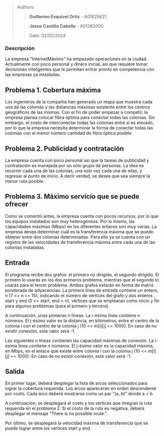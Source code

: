  > Authors:
>> **Guillermo Esquivel Ortiz** - A01625621
>
>> **Jesus Castillo Cabello**  - A01382000
> 
>> Date: 02/02/2024

### Descripción
La empresa "InternetMáximo" ha empezado operaciones en la ciudad. Actualmente con poco personal y dinero inicial, así que requiere tomar decisiones inteligentes que le permitan entrar pronto en competencia con las empresas ya instaladas.

## Problema 1. Cobertura máxima
Los ingenieros de la compañía han generado un mapa que muestra cada una de las colonias y las distancias máximas existente entre los centros geográficos de las mismas. Con el fin de poder empezar a competir, la empresa planea colocar fibra óptima para conectar todas las colonias. Sin embargo, el costo de interconectar todas las colonias entre sí es elevado, por lo que la empresa necesita determinar la forma de conectar todas las colonias con el menor número cantidad de fibra óptica posible.

## Problema 2. Publicidad y contratación
La empresa cuenta con poco personal así que la tareas de publicidad y contratación es manejada por un solo grupo de personas. La idea es recorrer cada una de las colonias, una solo vez cada una de ellas, y regresar al punto de inicio. A decir verdad, se desea que sea siempre la menor ruta posible.

## Problema 3. Máximo servicio que se puede ofrecer
Como se comentó antes, la empresa cuenta con pocos recursos, por lo que los equipos instalados son muy heterogéneos. Por lo mismo, las capacidades máximas (Mbps) en los diferentes enlaces son muy varias. La empresa desea determinar cuál es la transferencia máxima que se puede obtener entre dos colonias determinadas. Para ello ya se cuenta con un registro de las velocidades de transferencia máxima entre cada una de las colonias instaladas.

## Entrada
El programa recibe dos grafos: el primero no dirigido, el segundo dirigido. El primero lo usarás en los dos primeros problema, mientras que el segundo lo usarás para el tercer problema. Ambos grafos estarán en forma de matriz ponderada de adyacencias. La primera línea de entrada contiene un entero, n (7 <= n <= 15), indicando el número de vértices del grafo y dos enteros , start y end (0 <= start, end < n), vértices que se emplearan como inicio y fin para algunos problemas (para el primero y tercero).

A continuación, unas primeras n líneas. La i-esima línea contiene n números. El j-ésimo valor es la distancia, en kilómetros, entre el centro de la colonia i con el centro de la colonia j (10 <= m[i][j] <= 1000). En caso de no existir conexión, este valor será -1.

Las siguientes n líneas contienen las capacidad máximas de conexión. La i-esima línea contiene n números. El j-ésimo valor es la capacidad máxima, en Mbps, en el enlace que existe entre colonia i con la colonia j (10 <= m[i][j] <= 1000). En caso de no existir conexión, este valor será -1.

## Salida
En primer lugar, deberá desplegar la lista de arcos seleccionados para lograr la cobertura requerida. Los arcos aparecerán en orden descendente por costo. Cada arco deberá mostrarse como un par "(a, b)" donde a < b.

A continuación, se desplegará el costo y los vértices que integran la ruta requerida en el problema 2. Si el costo de la ruta es negativa, deberá desplegar el mensaje "There is no possible route.".

Por último, se desplegará la velocidad máxima de transferencia que se puede lograr entre los vértices start y end.